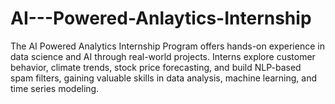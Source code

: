# AI---Powered-Anlaytics-Internship
The AI Powered Analytics Internship Program offers hands-on experience in data science and AI through real-world projects. Interns explore customer behavior, climate trends, stock price forecasting, and build NLP-based spam filters, gaining valuable skills in data analysis, machine learning, and time series modeling. 
